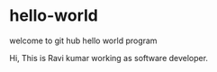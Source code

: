 # hello-world
welcome to git hub hello world program

Hi, This is Ravi kumar working as software developer.
